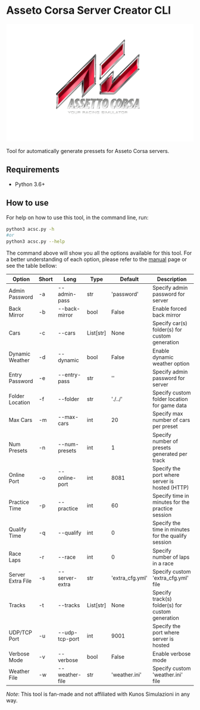 # Asseto Corsa Server Creator CLI
![Asseto Corsa Logo](./images/AC-LOGO.png)

Tool for automatically generate pressets for Asseto Corsa servers.

## Requirements

- Python 3.6+

## How to use

For help on how to use this tool, in the command line, run:

```bash
python3 acsc.py -h
#or 
python3 acsc.py --help
```

The command above will show you all the options available for this tool. For a better understanding of each option, please refer to the [manual](./docs/manual.md) page or see the table bellow:

| Option            | Short | Long                | Type      | Default         | Description                                        |
|-------------------|-------|---------------------|-----------|--------------   |----------------------------------------------------|
| Admin Password    | -a    | --admin-pass        | str       | 'password'      | Specify admin password for server                  |
| Back Mirror       | -b    | --back-mirror       | bool      | False           | Enable forced back mirror                          |
| Cars              | -c    | --cars              | List[str] | None            | Specify car(s) folder(s) for custom generation     |
| Dynamic Weather   | -d    | --dynamic           | bool      | False           | Enable dynamic weather option                      |
| Entry Password    | -e    | --entry-pass        | str       | ''              | Specify admin password for server                  |
| Folder Location   | -f    | --folder            | str       | './../'         | Specify custom folder location for game data       |
| Max Cars          | -m    | --max-cars          | int       | 20              | Specify max number of cars per preset              |
| Num Presets       | -n    | --num-presets       | int       | 1               | Specify number of presets generated per track      |
| Online Port       | -o    | --online-port       | int       | 8081            | Specify the port where server is hosted (HTTP)     |
| Practice Time     | -p    | --practice          | int       | 60              | Specify time in minutes for the practice session   |
| Qualify Time      | -q    | --qualify           | int       | 0               | Specify the time in minutes for the qualify session|
| Race Laps         | -r    | --race              | int       | 0               | Specify number of laps in a race                   |
| Server Extra File | -s    | --server-extra      | str       | 'extra_cfg.yml' | Specify custom 'extra_cfg.yml' file                |
| Tracks            | -t    | --tracks            | List[str] | None            | Specify track(s) folder(s) for custom generation   |
| UDP/TCP Port      | -u    | --udp-tcp-port      | int       | 9001            | Specify the port where server is hosted            |
| Verbose Mode      | -v    | --verbose           | bool      | False           | Enable verbose mode                                |
| Weather File      | -w    | --weather-file      | str       | 'weather.ini'   | Specify custom 'weather.ini' file                  |


*Note*: This tool is fan-made and not affiliated with Kunos Simulazioni in any way.

